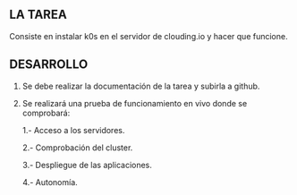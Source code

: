 ## LA TAREA 
Consiste en instalar k0s en el servidor de clouding.io y hacer que funcione.

## DESARROLLO
1. Se debe realizar la documentación de la tarea y subirla a github.
2. Se realizará una prueba de funcionamiento en vivo donde se comprobará:

    1.- Acceso a los servidores.
    
    2.- Comprobación del cluster.
    
    3.- Despliegue de las aplicaciones.
    
    4.- Autonomía.
